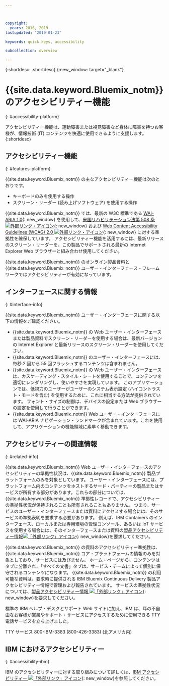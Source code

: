 ```yaml
---



copyright:
  years: 2016, 2019
lastupdated: "2019-01-23"

keywords: quick keys, accessibility

subcollection: overview

---
```


{:shortdesc: .shortdesc}
{:new_window: target="_blank"}

# {{site.data.keyword.Bluemix_notm}} のアクセシビリティー機能
{: #accessibility-platform}

アクセシビリティー機能は、運動障害または視覚障害など身体に障害を持つお客様が、情報技術 (IT) コンテンツを快適に使用できるように支援します。
{:shortdesc}

## アクセシビリティー機能
{: #features-platform}

{{site.data.keyword.Bluemix_notm}} の主なアクセシビリティー機能は次のとおりです。

* キーボードのみを使用する操作
* スクリーン・リーダー (読み上げソフトウェア) を使用する操作

{{site.data.keyword.Bluemix_notm}} では、最新の W3C 標準である [WAI-ARIA 1.0](http://www.w3.org/TR/wai-aria/){: new_window} を使用して、[米国リハビリテーション法第 508 条 ![外部リンク・アイコン](../../icons/launch-glyph.svg "外部リンク・アイコン")](https://www.access-board.gov/guidelines-and-standards/communications-and-it/about-the-section-508-standards/section-508-standards){: new_window} および [Web Content Accessibility Guidelines (WCAG) 2.0 ![外部リンク・アイコン](../../icons/launch-glyph.svg "外部リンク・アイコン")](http://www.w3.org/TR/WCAG20/){: new_window} に対する準拠性を確保しています。 アクセシビリティー機能を活用するには、最新リリースのスクリーン・リーダーを、この製品でサポートされる最新の Internet Explorer Web ブラウザーと組み合わせ使用してください。

{{site.data.keyword.Bluemix_notm}} のオンライン製品資料と {{site.data.keyword.Bluemix_notm}} ユーザー・インターフェース・フレームワークではアクセシビリティーが有効になっています。 


## インターフェースに関する情報
{: #interface-info}
 
{{site.data.keyword.Bluemix_notm}} ユーザー・インターフェースに関する以下の情報をご確認ください。

* {{site.data.keyword.Bluemix_notm}} の Web ユーザー・インターフェースまたは製品資料でスクリーン・リーダーを使用する場合は、最新バージョンの Internet Explorer と最新リリースのスクリーン・リーダーを使用してください。 
* {{site.data.keyword.Bluemix_notm}} のユーザー・インターフェースには、毎秒 2 回から 55 回フラッシュするコンテンツは含まれません。
* {{site.data.keyword.Bluemix_notm}} の Web ユーザー・インターフェースは、カスケーディング・スタイル・シートを使用することで、コンテンツを適切にレンダリングし、使いやすさを実現しています。 このアプリケーションでは、低視力のユーザーがユーザーのシステム表示設定 (ハイコントラスト・モードを含む) を使用するために、これに相当する方法が提供されています。 フォント・サイズの制御は、デバイスの設定または Web ブラウザーの設定を使用して行うことができます。
* {{site.data.keyword.Bluemix_notm}} Web ユーザー・インターフェースには WAI-ARIA ナビゲーション・ランドマークが含まれています。これを使用して、アプリケーションの機能領域に素早く移動できます。


## アクセシビリティーの関連情報
{: #related-info}

{{site.data.keyword.Bluemix_notm}} Web ユーザー・インターフェースのアクセシビリティーの準拠性状況は、{{site.data.keyword.Bluemix_notm}} 製品プラットフォームのみを対象としています。 ユーザー・インターフェースには、プラットフォーム内のコンテンツをホストするサード・パーティーの製品またはサービスが所有する部分があります。これらの部分については、{{site.data.keyword.Bluemix_notm}} 準拠性レコードで、アクセシビリティーの準拠性状況が保持されることも所有されることもありません。 つまり、サービスのユーザー・インターフェースまたは資料にアクセスする場合には、そのサービスの準拠表明を要求する必要があります。 例えば、IBM Containers のインターフェース、ローカルまたは専用環境の管理コンソール、あるいは IoT サービスを使用する場合には、そのインターフェースまたは資料の[製品アクセシビリティー情報![「外部リンク」アイコン](../../icons/launch-glyph.svg "「外部リンク」アイコン")](https://able.ibm.com/request/){: new_window}を要求してください。

{{site.data.keyword.Bluemix_notm}} の資料のアクセシビリティー準拠性は、{{site.data.keyword.Bluemix_notm}} コア・プラットフォームの情報のみを対象としており、サービスには及びません。 ホーム・ページから、コンテンツはタブに分離され、「すべての文書」タブは、サービス・チームによって個別に保守されるコンテンツになります。 {{site.data.keyword.Bluemix_notm}} の利用可能な資料は、要求時に提供される IBM Bluemix Continuous Delivery 製品アクセシビリティー情報で管理および報告されています。 サービスの準拠性状況については、[製品アクセシビリティー情報 ![「外部リンク」アイコン](../../icons/launch-glyph.svg "「外部リンク」アイコン")](https://able.ibm.com/request/){: new_window}を要求してください。

標準の IBM ヘルプ・デスクとサポート Web サイトに加え、IBM は、耳の不自由なお客様が営業やサポート・サービスにアクセスするために使用できる TTY 電話サービスを立ち上げました。

TTY サービス
800-IBM-3383 (800-426-3383)
(北アメリカ内)

## IBM におけるアクセシビリティー
{: #accessibility-ibm}

IBM のアクセシビリティーに対する取り組みについて詳しくは、[IBM アクセシビリティー ![「外部リンク」アイコン](../../icons/launch-glyph.svg "「外部リンク」アイコン")](http://www.ibm.com/able){: new_window}を参照してください。
